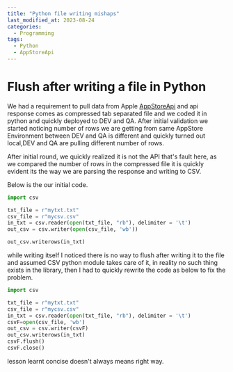 ```yaml
---
title: "Python file writing mishaps"
last_modified_at: 2023-08-24
categories:
  - Programming
tags:
  - Python
  - AppStoreApi
---
```

# Flush after writing a file in Python

We had a requirement to pull data from Apple [AppStoreApi](https://developer.apple.com/documentation/appstoreconnectapi) and api response comes as compressed tab separated file and we coded it in python and quickly deployed to DEV and QA. After initial validation we started noticing number of rows we are getting from same AppStore Environment between DEV and QA is different and   quickly turned out local,DEV and QA are pulling different number of rows.

After initial round, we quickly realized it is not the API that's fault here, as we compared the number of rows in the compressed file it is quickly evident its the way we are parsing the response and writing to CSV.

Below is the our initial code.
```python
import csv

txt_file = r"mytxt.txt"
csv_file = r"mycsv.csv"
in_txt = csv.reader(open(txt_file, "rb"), delimiter = '\t')
out_csv = csv.writer(open(csv_file, 'wb'))

out_csv.writerows(in_txt)
```
while writing itself I noticed there is no way to flush after writing it to the file and assumed CSV python module takes care of it, in reality no such thing exists in the library, then I had to quickly rewrite the code as below to fix the problem.

```python
import csv

txt_file = r"mytxt.txt"
csv_file = r"mycsv.csv"
in_txt = csv.reader(open(txt_file, "rb"), delimiter = '\t')
csvF=open(csv_file, 'wb')
out_csv = csv.writer(csvF)
out_csv.writerows(in_txt)
csvF.flush()
csvF.close()
```
lesson learnt concise doesn't always means right way.